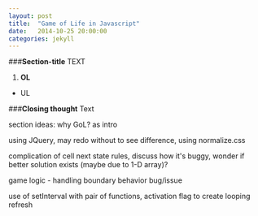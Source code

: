 ```yaml
---
layout: post
title:  "Game of Life in Javascript"
date:   2014-10-25 20:00:00
categories: jekyll 
---
```

###**Section-title**
TEXT

1. **OL**

* UL 

###**Closing thought**
Text


section ideas:
why GoL? as intro

using JQuery, may redo without to see difference, using normalize.css

complication of cell next state rules, discuss how it's buggy, wonder if better
solution exists (maybe due to 1-D array)?

game logic - handling boundary behavior bug/issue

use of setInterval with pair of functions, activation flag to create looping
refresh
